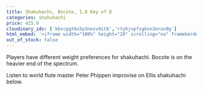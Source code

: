 ```yaml
---
title: Shakuhachi, Bocote, 1.8 Key of D
categories: shakuhachi
price: 425.0
cloudinary_ids: ['kbvcpgt6x5p3nnzv9itb','rtyhjvpfsgknn3oruv9g']
html_embed: '<iframe width="100%" height="20" scrolling="no" frameborder="no" allow="autoplay" src="https://w.soundcloud.com/player/?url=https%3A//api.soundcloud.com/tracks/192693525&color=%23ff5500&inverse=false&auto_play=false&show_user=true"></iframe>'
out_of_stock: false
---
```


Players have different weight preferences for shakuhachi. Bocote is on the heavier end of the spectrum.

Listen to world flute master Peter Phippen improvise on Ellis shakuhachi below.
